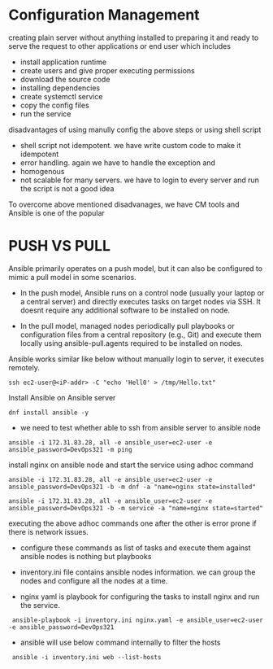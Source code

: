 # Configuration Management

creating plain server without anything installed to preparing it and ready to serve the request to other applications or end user which includes 

* install application runtime
* create users and give proper executing permissions
* download the source code
* installing dependencies
* create systemctl service
* copy the config files
* run the service

disadvantages of using manully config the above steps or using shell script

* shell script not idempotent. we have write custom code to make it idempotent
* error handling. again we have to handle the exception and 
* homogenous 
* not scalable for many servers. we have to login to every server and run the script is not a good idea

To overcome above mentioned disadvanages, we have CM tools and Ansible is one of the popular

# PUSH VS PULL

Ansible primarily operates on a push model, but it can also be configured to mimic a pull model in some scenarios.

* In the push model, Ansible runs on a control node (usually your laptop or a central server) and directly executes tasks on target nodes via SSH. It doesnt require any additional software to be installed on node.

* In the pull model, managed nodes periodically pull playbooks or configuration files from a central repository (e.g., Git) and execute them locally using ansible-pull.agents required to be installed on nodes.

Ansible works similar like below without manually login to server, it executes remotely.

```
ssh ec2-user@<iP-addr> -C "echo 'Hell0' > /tmp/Hello.txt"
```

Install Ansible on Ansible server 

```
dnf install ansible -y
```

* we need to test whether able to ssh from ansible server to ansible node

```
ansible -i 172.31.83.28, all -e ansible_user=ec2-user -e ansible_password=DevOps321 -m ping
```

install nginx on ansible node and start the service using adhoc command

```
ansible -i 172.31.83.28, all -e ansible_user=ec2-user -e ansible_password=DevOps321 -b -m dnf -a "name=nginx state=installed"

ansible -i 172.31.83.28, all -e ansible_user=ec2-user -e ansible_password=DevOps321 -b -m service -a "name=nginx state=started"
```

executing the above adhoc commands one after the other is error prone if there is network issues.

* configure these commands as list of tasks and execute them against ansible nodes is nothing but playbooks

* inventory.ini file contains ansible nodes information. we can group the nodes and configure all the nodes at a time.

* nginx yaml is playbook for configuring the tasks to install nginx and run the service.

```
 ansible-playbook -i inventory.ini nginx.yaml -e ansible_user=ec2-user -e ansible_password=DevOps321
```
* ansible will use below command internally to filter the hosts

```
 ansible -i inventory.ini web --list-hosts
```


